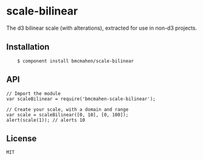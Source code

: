 
# scale-bilinear

The d3 bilinear scale (with alterations), extracted for use in non-d3 projects.

## Installation

		$ component install bmcmahen/scale-bilinear

## API

	// Import the module
	var scaleBilinear = require('bmcmahen-scale-bilinear');

	// Create your scale, with a domain and range
	var scale = scaleBilinear([0, 10], [0, 100]);
	alert(scale(1)); // alerts 10

## License

	MIT
